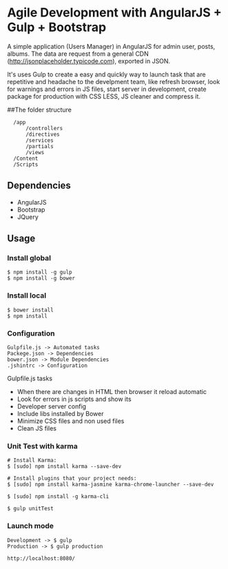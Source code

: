 # Agile Development with AngularJS + Gulp + Bootstrap

A simple application (Users Manager) in AngularJS for admin user, posts, albums.
The data are request from a general CDN (http://jsonplaceholder.typicode.com), exported in JSON.

It's uses Gulp to create a easy and quickly way to launch task that are repetitive and headache to the develpment team, like refresh browser, look for warnings and errors in JS files, start server in development, create package for production with CSS LESS, JS cleaner and compress it.


##The folder structure
```
  /app
      /controllers      
      /directives
      /services
      /partials
      /views
  /Content
  /Scripts    
```

## Dependencies
- AngularJS
- Bootstrap
- JQuery

## Usage
### Install global
```
$ npm install -g gulp
$ npm install -g bower
```

### Install local
```
$ bower install
$ npm install

```
### Configuration
```
Gulpfile.js -> Automated tasks
Packege.json -> Dependencies
bower.json -> Module Dependencies
.jshintrc -> Configuration

```

Gulpfile.js tasks
- When there are changes in HTML then browser it reload automatic
- Look for errors in js scripts and show its
- Developer server config
- Include libs installed by Bower
- Minimize CSS files and non used files
- Clean JS files


### Unit Test with karma
```
# Install Karma:
$ [sudo] npm install karma --save-dev

# Install plugins that your project needs:
$ [sudo] npm install karma-jasmine karma-chrome-launcher --save-dev

$ [sudo] npm install -g karma-cli

$ gulp unitTest

```
### Launch mode
```
Development -> $ gulp
Production -> $ gulp production

http://localhost:8080/
```


